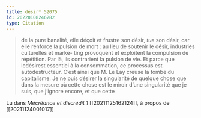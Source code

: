 ```yaml
---
title: désir* 52075
id: 20220108246282
type: Citation
---
```


> de la pure banalité, elle déçoit et frustre son désir, *tue* son désir, car elle renforce la pulsion de mort : au lieu de soutenir le désir, industries culturelles et marke- ting provoquent et exploitent la compulsion de répétition. Par là, ils contrarient la pulsion de vie. Et parce que ledésirest essentiel à la consommation, ce processus est autodestructeur. C’est ainsi que M. Le Lay creuse la tombe du capitalisme. Je ne puis désirer la singularité de quelque chose que dans la mesure où cette chose est le miroir d’une singularité que je suis, que j’ignore encore, et que cette

Lu dans *Mécréance et discrédit 1* [[20211125162124]], à propos de [[20211124001017]]